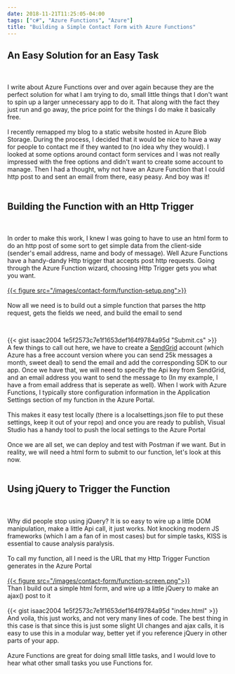 ```yaml
---
date: 2018-11-21T11:25:05-04:00
tags: ["c#", "Azure Functions", "Azure"]
title: "Building a Simple Contact Form with Azure Functions"
---
```


## An Easy Solution for an Easy Task
<br /><br />
I write about Azure Functions over and over again because they are the perfect solution for what I am trying to do, small little things that I don't want to spin up a larger unnecessary app to do it. That along with the fact they just run and go away, the price point for the things I do make it basically free.
<br /><br />
I recently remapped my blog to a static website hosted in Azure Blob Storage. During the process, I decided that it would be nice to have a way for people to contact me if they wanted to (no idea why they would). I looked at some options around contact form services and I was not really impressed with the free options and didn't want to create some account to manage. Then I had a thought, why not have an Azure Function that I could http post to and sent an email from there, easy peasy. And boy was it!
<br /><br />
## Building the Function with an Http Trigger
<br /><br />
In order to make this work, I knew I was going to have to use an html form to do an http post of some sort to get simple data from the client-side (sender's email address, name and body of message). Well Azure Functions have a handy-dandy Http trigger that accepts post http requests. Going through the Azure Function wizard, choosing Http Trigger gets you what you want.
<br /><br />
[{{< figure src="/images/contact-form/function-setup.png">}}](/images/contact-form/function-setup.png)
<br /><br />
Now all we need is to build out a simple function that parses the http request, gets the fields we need, and build the email to send

<br />

{{< gist isaac2004 1e5f2573c7e1f1653def164f9784a95d "Submit.cs" >}}
<br />
A few things to call out here, we have to create a [SendGrid](https://sendgrid.com/) account (which Azure has a free account version where you can send 25k messages a month, sweet deal) to send the email and add the corresponding SDK to our app. Once we have that, we will need to specify the Api key from SendGrid, and an email address you want to send the message to (In my example, I have a from email address that is seperate as well). When I work with Azure Functions, I typically store configuration information in the Application Settings section of my function in the Azure Portal.
<br /><br />
This makes it easy test locally (there is a localsettings.json file to put these settings, keep it out of your repo) and once you are ready to publish, Visual Studio has a handy tool to push the local settings to the Azure Portal
<br /><br />
Once we are all set, we can deploy and test with Postman if we want. But in reality, we will need a html form to submit to our function, let's look at this now.
<br /><br />
## Using jQuery to Trigger the Function
<br /><br />
Why did people stop using jQuery? It is so easy to wire up a little DOM manipulation, make a little Api call, it just works. Not knocking modern JS frameworks (which I am a fan of in most cases) but for simple tasks, KISS is essential to cause analysis paralysis.
<br /><br />
To call my function, all I need is the URL that my Http Trigger Function generates in the Azure Portal
<br /><br />
[{{< figure src="/images/contact-form/function-screen.png">}}](/images/contact-form/function-screen.png)
<br />
Than I build out a simple html form, and wire up a little jQuery to make an ajax() post to it
<br /><br />
{{< gist isaac2004 1e5f2573c7e1f1653def164f9784a95d "index.html" >}}
<br />
And voila, this just works, and not very many lines of code. The best thing in this case is that since this is just some slight UI changes and ajax calls, it is easy to use this in a modular way, better yet if you reference jQuery in other parts of your app.
<br /><br />
Azure Functions are great for doing small little tasks, and I would love to hear what other small tasks you use Functions for.
